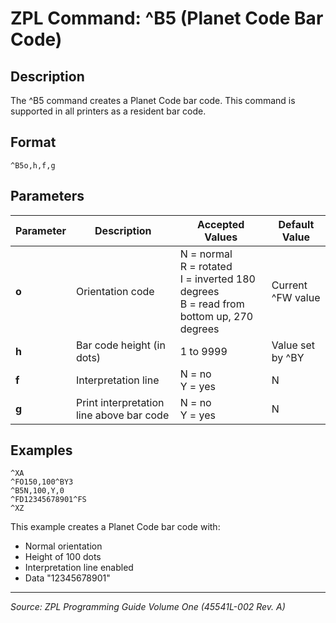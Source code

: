 # ZPL Command: ^B5 (Planet Code Bar Code)

## Description
The ^B5 command creates a Planet Code bar code. This command is supported in all printers as a resident bar code.

## Format
```
^B5o,h,f,g
```

## Parameters
| Parameter | Description | Accepted Values | Default Value |
|-----------|-------------|----------------|---------------|
| **o** | Orientation code | N = normal<br>R = rotated<br>I = inverted 180 degrees<br>B = read from bottom up, 270 degrees | Current ^FW value |
| **h** | Bar code height (in dots) | 1 to 9999 | Value set by ^BY |
| **f** | Interpretation line | N = no<br>Y = yes | N |
| **g** | Print interpretation line above bar code | N = no<br>Y = yes | N |

## Examples
```zpl
^XA
^FO150,100^BY3
^B5N,100,Y,0
^FD12345678901^FS
^XZ
```

This example creates a Planet Code bar code with:
- Normal orientation
- Height of 100 dots
- Interpretation line enabled
- Data "12345678901"

---
*Source: ZPL Programming Guide Volume One (45541L-002 Rev. A)*